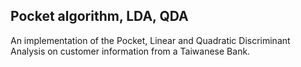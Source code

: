 ## Pocket algorithm, LDA, QDA
An implementation of the Pocket, Linear and Quadratic Discriminant Analysis on customer information from a Taiwanese Bank.
